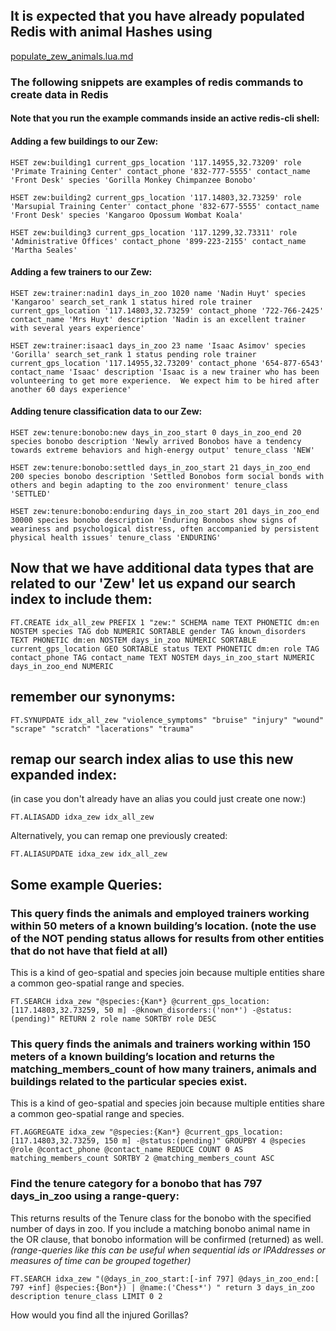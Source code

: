 ## It is expected that you have already populated Redis with animal Hashes using  
[populate_zew_animals.lua.md](./populate_zew_animals.lua.md)
### The following snippets are examples of redis commands to create data in Redis
#### Note that you run the example commands inside an active redis-cli shell:

#### Adding a few buildings to our Zew:
``` 
HSET zew:building1 current_gps_location '117.14955,32.73209' role 'Primate Training Center' contact_phone '832-777-5555' contact_name 'Front Desk' species 'Gorilla Monkey Chimpanzee Bonobo'
```
```
HSET zew:building2 current_gps_location '117.14803,32.73259' role 'Marsupial Training Center' contact_phone '832-677-5555' contact_name 'Front Desk' species 'Kangaroo Opossum Wombat Koala'
```
```
HSET zew:building3 current_gps_location '117.1299,32.73311' role 'Administrative Offices' contact_phone '899-223-2155' contact_name 'Martha Seales'
```

#### Adding a few trainers to our Zew:

```
HSET zew:trainer:nadin1 days_in_zoo 1020 name 'Nadin Huyt' species 'Kangaroo' search_set_rank 1 status hired role trainer current_gps_location '117.14803,32.73259' contact_phone '722-766-2425' contact_name 'Mrs Huyt' description 'Nadin is an excellent trainer with several years experience'
```

```
HSET zew:trainer:isaac1 days_in_zoo 23 name 'Isaac Asimov' species 'Gorilla' search_set_rank 1 status pending role trainer current_gps_location '117.14955,32.73209' contact_phone '654-877-6543' contact_name 'Isaac' description 'Isaac is a new trainer who has been volunteering to get more experience.  We expect him to be hired after another 60 days experience'
```

#### Adding tenure classification data to our Zew:

```
HSET zew:tenure:bonobo:new days_in_zoo_start 0 days_in_zoo_end 20 species bonobo description 'Newly arrived Bonobos have a tendency towards extreme behaviors and high-energy output' tenure_class 'NEW'
```

```
HSET zew:tenure:bonobo:settled days_in_zoo_start 21 days_in_zoo_end 200 species bonobo description 'Settled Bonobos form social bonds with others and begin adapting to the zoo environment' tenure_class 'SETTLED'
```

```
HSET zew:tenure:bonobo:enduring days_in_zoo_start 201 days_in_zoo_end 30000 species bonobo description 'Enduring Bonobos show signs of weariness and psychological distress, often accompanied by persistent physical health issues' tenure_class 'ENDURING'
```

## Now that we have additional data types that are related to our 'Zew' let us expand our search index to include them:
``` 
FT.CREATE idx_all_zew PREFIX 1 "zew:" SCHEMA name TEXT PHONETIC dm:en NOSTEM species TAG dob NUMERIC SORTABLE gender TAG known_disorders TEXT PHONETIC dm:en NOSTEM days_in_zoo NUMERIC SORTABLE current_gps_location GEO SORTABLE status TEXT PHONETIC dm:en role TAG contact_phone TAG contact_name TEXT NOSTEM days_in_zoo_start NUMERIC days_in_zoo_end NUMERIC
```

## remember our synonyms:

```
FT.SYNUPDATE idx_all_zew "violence_symptoms" "bruise" "injury" "wound" "scrape" "scratch" "lacerations" "trauma"
```

## remap our search index alias to use this new expanded index:
(in case you don't already have an alias you could just create one now:)
``` 
FT.ALIASADD idxa_zew idx_all_zew
```
Alternatively, you can remap one previously created:
``` 
FT.ALIASUPDATE idxa_zew idx_all_zew
```

## Some example Queries:

### This query finds the animals and employed trainers working within 50 meters of a known building’s location.  (note the use of the NOT pending status allows for results from other entities that do not have that field at all)

This is a kind of geo-spatial and species join because multiple entities share a common geo-spatial range and species. 
```
FT.SEARCH idxa_zew "@species:{Kan*} @current_gps_location:[117.14803,32.73259, 50 m] -@known_disorders:('non*') -@status:(pending)" RETURN 2 role name SORTBY role DESC
```

### This query finds the animals and trainers working within 150 meters of a known building’s location and returns the matching_members_count of how many trainers, animals and buildings related to the particular species exist.

This is a kind of geo-spatial and species join because multiple entities share a common geo-spatial range and species.
``` 
FT.AGGREGATE idxa_zew "@species:{Kan*} @current_gps_location:[117.14803,32.73259, 150 m] -@status:(pending)" GROUPBY 4 @species @role @contact_phone @contact_name REDUCE COUNT 0 AS matching_members_count SORTBY 2 @matching_members_count ASC
```

### Find the tenure category for a bonobo that has 797 days_in_zoo using a range-query: 
This returns results of the Tenure class for the bonobo with the specified number of days in zoo.  If you include a matching bonobo animal name in the OR clause, that bonobo information will be confirmed (returned) as well. 
<em>(range-queries like this can be useful when sequential ids or IPAddresses or measures of time can be grouped together)</em>
```
FT.SEARCH idxa_zew "(@days_in_zoo_start:[-inf 797] @days_in_zoo_end:[ 797 +inf] @species:{Bon*}) | @name:('Chess*') " return 3 days_in_zoo description tenure_class LIMIT 0 2
```

How would you find all the injured Gorillas?